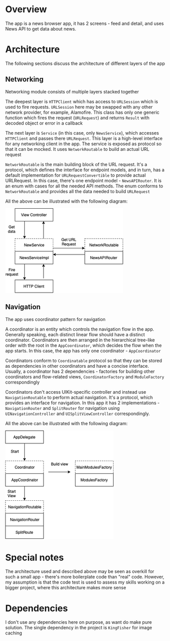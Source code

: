 # Overview

The app is a news browser app, it has 2 screens - feed and detail, and uses News API to get data about news.

# Architecture 

The following sections discuss the architecture of different layers of the app


## Networking

Networking module consists of multiple layers stacked together

The deepest layer is `HTTPClient` which has access to `URLSession` which is used to fire requests. `URLSession` here may be swapped with any other network provider, for example, Alamofire. This class has only one generic function which fires the request (`URLRequest`) and returns `Result` with decoded object or error in a callback

The next layer is `Service` (in this case, only `NewsService`), which accesses `HTTPClient` and passes there `URLRequest`. This layer is a high-level interface for any networking client in the app. The service is exposed as protocol so that it can be mocked. It uses `NetworkRoutable` to build an actual URL request

`NetworkRoutable` is the main building block of the URL request. It's a protocol, which defines the interface for endpoint models, and in turn, has a default implementation for `URLRequestConvertible` to provide actual URLRequest. In this case, there's one endpoint model - `NewsAPIRouter`. It is an enum with cases for all the needed API methods. The enum conforms to `NetworkRoutable` and provides all the data needed to build `URLRequest`

All the above can be illustrated with the following diagram:

![Network Diagram](https://raw.githubusercontent.com/valeriia-bohachevska/NewsApp-Coordinator/master/Diagrams/Network.png)


## Navigation

The app uses coordinator pattern for navigation

A coordinator is an entity which controls the navigation flow in the app. Generally speaking, each distinct linear flow should have a distinct coordinator. Coordinators are then arranged in the hierarchical tree-like order with the root in the `AppCoordinator`, which decides the flow when the app starts. In this case, the app has only one coordinator - `AppCoordinator`

Coordinators conform to `Coordinatable` protocol so that they can be stored as dependencies in other coordinators and have a concise interface. Usually, a coordinator has 2 dependencies - factories for building other coordinators and flow-related views, `CoordinatorFactory` and `ModuleFactory` correspondingly

Coordinators don't access UIKit-specific controller and instead use `NavigationRoutable` to perform actual navigation. It's a protocol, which provides an interface for navigation. In this app it has 2 implementations - `NavigationRouter` and `SplitRouter` for navigation using `UINavigationController` and `UISplitViewController` correspondingly.

All the above can be illustrated with the following diagram:

![Navigation](https://raw.githubusercontent.com/valeriia-bohachevska/NewsApp-Coordinator/master/Diagrams/Navigation.png)


# Special notes

The architecture used and described above may be seen as overkill for such a small app - there's more boilerplate code than "real" code. However, my assumption is that the code test is used to assess my skills working on a bigger project, where this architecture makes more sense


# Dependencies

I don't use any dependencies here on purpose, as want do make pure solution. The single dependency in the project is `KingFisher` for image caching
